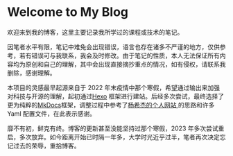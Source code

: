# Welcome to My Blog

欢迎来到我的博客，这里主要记录我所学过的课程或技术的笔记。

因笔者水平有限，笔记中难免会出现错误，语言也存在诸多不严谨的地方，仅供参考，若有错误可与我联系，我会及时修改。由于笔记的性质，本人无法保证所有内容均为原创和自己的理解，其中会出现直接摘抄重点的情况，如有侵权，请联系我删除，感谢理解。

本项目的灵感最早起源来自于 2022 年末疫情中那个寒假，希望通过输出来加强对科技与开源的理解，起初通过[Hexo](https://hexo.io/zh-cn/) 框架进行建站。后经多次尝试，最终选择了更为纯粹的[MkDocs](https://www.mkdocs.org/)框架，调整过程中参考了[杨希杰的个人网站 ](https://yang-xijie.github.io/)的思路和许多 Yaml 配置文件，在此表示感谢。

靡不有初，鲜克有终。博客的更新甚至没能坚持过那个寒假，2023 年多次尝试重启，多次放弃。如今距离开始已时隔一年多，大学时光近乎过半，笔者再次决定忘记过去的荣辱，重拾博客。





